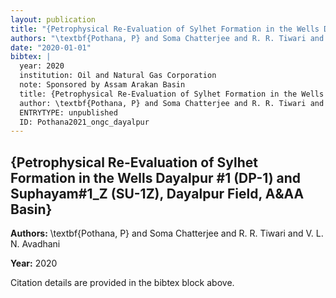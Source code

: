```yaml
---
layout: publication
title: "{Petrophysical Re-Evaluation of Sylhet Formation in the Wells Dayalpur \#1 (DP\-1) and Suphayam\#1\_Z (SU\-1Z), Dayalpur Field, A\&AA Basin}"
authors: "\textbf{Pothana, P} and Soma Chatterjee and R. R. Tiwari and V. L. N. Avadhani"
date: "2020-01-01"
bibtex: |
  year: 2020
  institution: Oil and Natural Gas Corporation
  note: Sponsored by Assam Arakan Basin
  title: {Petrophysical Re-Evaluation of Sylhet Formation in the Wells Dayalpur \#1 (DP\-1) and Suphayam\#1\_Z (SU\-1Z), Dayalpur Field, A\&AA Basin}
  author: \textbf{Pothana, P} and Soma Chatterjee and R. R. Tiwari and V. L. N. Avadhani
  ENTRYTYPE: unpublished
  ID: Pothana2021_ongc_dayalpur
---
```


## {Petrophysical Re-Evaluation of Sylhet Formation in the Wells Dayalpur \#1 (DP\-1) and Suphayam\#1\_Z (SU\-1Z), Dayalpur Field, A\&AA Basin}

**Authors:** \textbf{Pothana, P} and Soma Chatterjee and R. R. Tiwari and V. L. N. Avadhani

**Year:** 2020

Citation details are provided in the bibtex block above.
